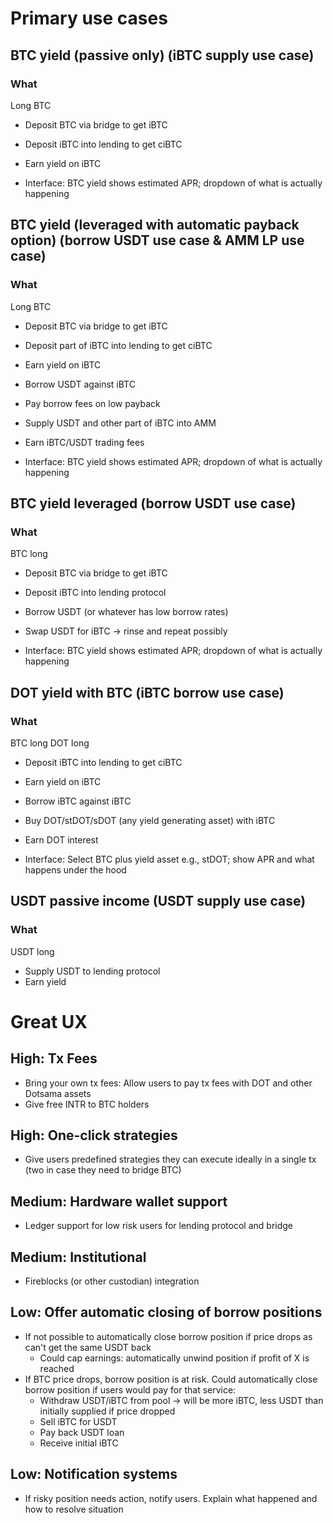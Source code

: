 # Primary use cases

## BTC yield (passive only) (iBTC supply use case)

### What

Long BTC

- Deposit BTC via bridge to get iBTC
- Deposit iBTC into lending to get ciBTC
- Earn yield on iBTC

- Interface: BTC yield shows estimated APR; dropdown of what is actually happening

## BTC yield (leveraged with automatic payback option) (borrow USDT use case & AMM LP use case)

### What

Long BTC

- Deposit BTC via bridge to get iBTC
- Deposit part of iBTC into lending to get ciBTC
- Earn yield on iBTC
- Borrow USDT against iBTC
- Pay borrow fees on low payback
- Supply USDT and other part of iBTC into AMM
- Earn iBTC/USDT trading fees

- Interface: BTC yield shows estimated APR; dropdown of what is actually happening

## BTC yield leveraged (borrow USDT use case)

### What

BTC long

- Deposit BTC via bridge to get iBTC
- Deposit iBTC into lending protocol
- Borrow USDT (or whatever has low borrow rates)
- Swap USDT for iBTC -> rinse and repeat possibly

- Interface: BTC yield shows estimated APR; dropdown of what is actually happening

## DOT yield with BTC (iBTC borrow use case)

### What 

BTC long
DOT long

- Deposit iBTC into lending to get ciBTC
- Earn yield on iBTC
- Borrow iBTC against iBTC
- Buy DOT/stDOT/sDOT (any yield generating asset) with iBTC
- Earn DOT interest

- Interface: Select BTC plus yield asset e.g., stDOT; show APR and what happens under the hood

## USDT passive income (USDT supply use case)

### What

USDT long

- Supply USDT to lending protocol
- Earn yield

# Great UX

## High: Tx Fees

- Bring your own tx fees: Allow users to pay tx fees with DOT and other Dotsama assets
- Give free INTR to BTC holders

## High: One-click strategies

- Give users predefined strategies they can execute ideally in a single tx (two in case they need to bridge BTC)

## Medium: Hardware wallet support

- Ledger support for low risk users for lending protocol and bridge

## Medium: Institutional

- Fireblocks (or other custodian) integration

## Low: Offer automatic closing of borrow positions

- If not possible to automatically close borrow position if price drops as can't get the same USDT back
  - Could cap earnings: automatically unwind position if profit of X is reached
- If BTC price drops, borrow position is at risk. Could automatically close borrow position if users would pay for that service:
  - Withdraw USDT/iBTC from pool -> will be more iBTC, less USDT than initially supplied if price dropped
  - Sell iBTC for USDT
  - Pay back USDT loan
  - Receive initial iBTC

## Low: Notification systems

- If risky position needs action, notify users. Explain what happened and how to resolve situation

